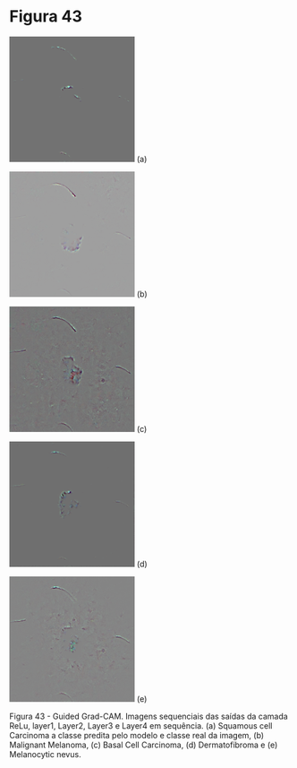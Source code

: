 # Figura 43

![a](./guided_gradcamsquamous-gif.gif)
(a)

![b](./guided_gradcammalignant-gif.gif)
(b)

![c](./guided_gradcambasal-gif.gif)
(c)

![d](./guided_gradcamdermatofibroma.png-gif.gif)
(d)

![e](./guided_gradcamactinic-gif.gif)
(e)




Figura 43 - Guided Grad-CAM. Imagens sequenciais das saídas da camada ReLu, layer1, Layer2, Layer3 e Layer4 em sequência. (a) Squamous cell Carcinoma a classe predita pelo modelo e classe real da imagem, (b) Malignant Melanoma, (c) Basal Cell Carcinoma, (d) Dermatofibroma e (e) Melanocytic nevus.